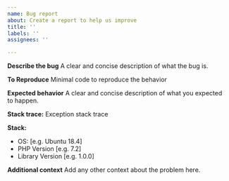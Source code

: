 ```yaml
---
name: Bug report
about: Create a report to help us improve
title: ''
labels: ''
assignees: ''

---
```


**Describe the bug**
A clear and concise description of what the bug is.

**To Reproduce**
Minimal code to reproduce the behavior

**Expected behavior**
A clear and concise description of what you expected to happen.

**Stack trace:**
Exception stack trace

**Stack:**
 - OS: [e.g. Ubuntu 18.4]
 - PHP Version [e.g. 7.2]
 - Library Version [e.g. 1.0.0]

**Additional context**
Add any other context about the problem here.
